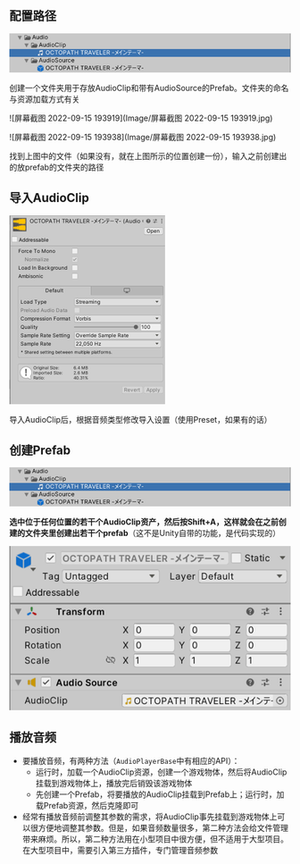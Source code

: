 ## 配置路径

![image-20230228102020371](Image/image-20230228102020371.png)

创建一个文件夹用于存放AudioClip和带有AudioSource的Prefab。文件夹的命名与资源加载方式有关

![屏幕截图 2022-09-15 193919](Image/屏幕截图 2022-09-15 193919.jpg)

![屏幕截图 2022-09-15 193938](Image/屏幕截图 2022-09-15 193938.jpg)

找到上图中的文件（如果没有，就在上图所示的位置创建一份），输入之前创建出的放prefab的文件夹的路径

## 导入AudioClip

<img src="Image/image-20230228102114323.png" alt="image-20230228102114323" style="zoom:50%;" />

导入AudioClip后，根据音频类型修改导入设置（使用Preset，如果有的话）

## 创建Prefab

![image-20230228102020371](Image/image-20230228102020371.png)

**选中位于任何位置的若干个AudioClip资产，然后按Shift+A，这样就会在之前创建的文件夹里创建出若干个prefab**（这不是Unity自带的功能，是代码实现的）

![image-20230228101914553](Image/image-20230228101914553.png)

## 播放音频

- 要播放音频，有两种方法（`AudioPlayerBase`中有相应的API）：
  - 运行时，加载一个AudioClip资源，创建一个游戏物体，然后将AudioClip挂载到游戏物体上，播放完后销毁该游戏物体
  - 先创建一个Prefab，将要播放的AudioClip挂载到Prefab上；运行时，加载Prefab资源，然后克隆即可
- 经常有播放音频前调整其参数的需求，将AudioClip事先挂载到游戏物体上可以很方便地调整其参数。但是，如果音频数量很多，第二种方法会给文件管理带来麻烦。所以，第二种方法用在小型项目中很方便，但不适用于大型项目。在大型项目中，需要引入第三方插件，专门管理音频参数
